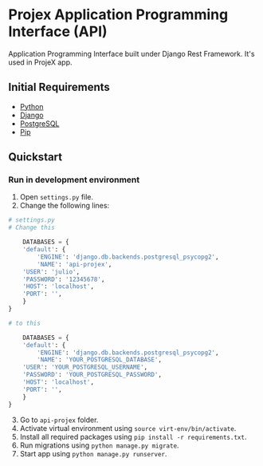 # Projex Application Programming Interface (API)

Application Programming Interface built under Django Rest Framework. It's used in ProjeX app.

## Initial Requirements

- [Python](https://www.python.org/downloads/)
- [Django](https://docs.djangoproject.com/es/2.2/intro/install/)
- [PostgreSQL](https://www.postgresql.org/download/)
- [Pip](https://pip.pypa.io/en/stable/installing/)

## Quickstart 

### Run in development environment

1. Open `settings.py` file.
2. Change the following lines:

``` python
# settings.py
# Change this

    DATABASES = {
    'default': {
        'ENGINE': 'django.db.backends.postgresql_psycopg2',
        'NAME': 'api-projex',
	'USER': 'julio',
	'PASSWORD': '12345678',
	'HOST': 'localhost',
	'PORT': '',
    }
}

# to this

    DATABASES = {
    'default': {
        'ENGINE': 'django.db.backends.postgresql_psycopg2',
        'NAME': 'YOUR_POSTGRESQL_DATABASE',
	'USER': 'YOUR_POSTGRESQL_USERNAME',
	'PASSWORD': 'YOUR_POSTGRESQL_PASSWORD',
	'HOST': 'localhost',
	'PORT': '',
    }
}


```
3. Go to `api-projex` folder.
4. Activate virtual environment using `source virt-env/bin/activate`.
5. Install all required packages using `pip install -r requirements.txt`.
6. Run migrations using `python manage.py migrate`.
7. Start app using `python manage.py runserver`.